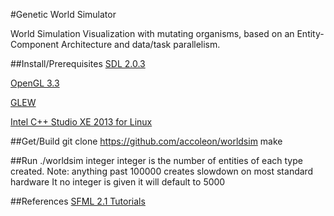  #Genetic World Simulator


World Simulation Visualization with mutating organisms, based on an 
Entity-Component Architecture and data/task parallelism.

##Install/Prerequisites
[SDL 2.0.3](http://www.libsdl.org/download-2.0.php)

[OpenGL 3.3](http://www.opengl.org)

[GLEW](http://www.glew.sourceforge.net)

[Intel C++ Studio XE 2013 for Linux](https://registrationcenter.intel.com/RegCenter/NComForm.aspx?ProductID=1534&pass=yes)

##Get/Build
	git clone https://github.com/accoleon/worldsim
	make

##Run
	./worldsim integer
	integer is the number of entities of each type created. Note: anything past 100000 creates slowdown on most standard hardware
	It no integer is given it will default to 5000

##References
[SFML 2.1 Tutorials](http://www.sfml-dev.org/tutorials/2.1/)
